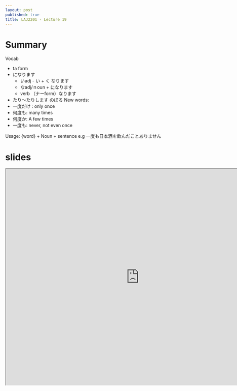 ```yaml
---
layout: post
published: true
title: LAJ2201 - Lecture 19
---
```


# Summary
Vocab
- ta form
- になります
	- いadj - い + く なります
    - なadj/ｎoun + になります
    - verb （ナーform）なります
- たり～たりします
のぼる
New words:
- 一度だけ : only once
- 何度も: many times
- 何度か: A few times
- 一度も: never, not even once

Usage: {word} + Noun + sentence
e.g 一度も日本酒を飲んだことありません

# slides
<iframe src="https://drive.google.com/file/d/1Tl8X8S6W1jgBuBkQRbYlRyMdl-HgvJwo/preview" width="840" height="680"></iframe>